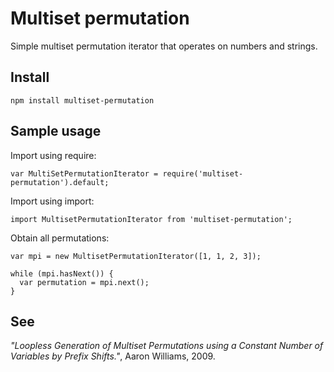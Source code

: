 # Multiset permutation

Simple multiset permutation iterator that operates on numbers and strings.

## Install

```
npm install multiset-permutation
```

## Sample usage

Import using require:

```
var MultiSetPermutationIterator = require('multiset-permutation').default;
```

Import using import:

```
import MultisetPermutationIterator from 'multiset-permutation';
```

Obtain all permutations:

```
var mpi = new MultisetPermutationIterator([1, 1, 2, 3]);

while (mpi.hasNext()) {
  var permutation = mpi.next();
}
```

## See

*"Loopless Generation of Multiset Permutations using a Constant Number of Variables by Prefix Shifts."*, Aaron Williams, 2009.
